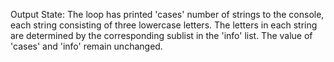 Output State: The loop has printed 'cases' number of strings to the console, each string consisting of three lowercase letters. The letters in each string are determined by the corresponding sublist in the 'info' list. The value of 'cases' and 'info' remain unchanged.
